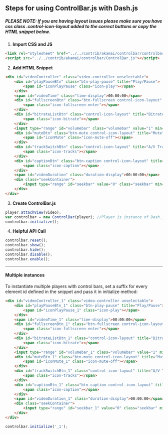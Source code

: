 ## Steps for using ControlBar.js with Dash.js
##### PLEASE NOTE: If you are having layout issues please make sure you have css class .control-icon-layout added to the correct buttons or copy the HTML snippet below.

1. **Import CSS and JS**
```html
<link rel="stylesheet" href="../../contrib/akamai/controlbar/controlbar.css">
<script src="../../contrib/akamai/controlbar/ControlBar.js"></script>
```

2. **Add HTML Snippet**
```html
<div id="videoController" class="video-controller unselectable">
    <div id="playPauseBtn" class="btn-play-pause" title="Play/Pause">
        <span id="iconPlayPause" class="icon-play"></span>
    </div>
    <span id="videoTime" class="time-display">00:00:00</span>
    <div id="fullscreenBtn" class="btn-fullscreen control-icon-layout" title="Fullscreen">
        <span class="icon-fullscreen-enter"></span>
    </div>
    <div id="bitrateListBtn" class="control-icon-layout" title="Bitrate List">
        <span class="icon-bitrate"></span>
    </div>
    <input type="range" id="volumebar" class="volumebar" value="1" min="0" max="1" step=".01"/>
    <div id="muteBtn" class="btn-mute control-icon-layout" title="Mute">
        <span id="iconMute" class="icon-mute-off"></span>
    </div>
    <div id="trackSwitchBtn" class="control-icon-layout" title="A/V Tracks">
        <span class="icon-tracks"></span>
    </div>
    <div id="captionBtn" class="btn-caption control-icon-layout" title="Closed Caption">
        <span class="icon-caption"></span>
    </div>
    <span id="videoDuration" class="duration-display">00:00:00</span>
    <div class="seekContainer">
        <input type="range" id="seekbar" value="0" class="seekbar" min="0" step="0.01"/>
    </div>
</div>
```
3. **Create ControlBar.js** 

```js
player.attachView(video);
var controlbar = new ControlBar(player); //Player is instance of Dash.js MediaPlayer;
controlbar.initialize();
```
4. **Helpful API Call**
```js
controlbar.reset();
controlbar.show();
controlbar.hide();
controlbar.disable();
controlbar.enable();
```
  
  
---
#### Multiple instances
To instantiate multiple players with control bars, set a suffix for every element id defined in the snippet and pass it in initialize method:

```html
<div id="videoController_1" class="video-controller unselectable">
    <div id="playPauseBtn_1" class="btn-play-pause" title="Play/Pause">
        <span id="iconPlayPause_1" class="icon-play"></span>
    </div>
    <span id="videoTime_1" class="time-display">00:00:00</span>
    <div id="fullscreenBtn_1" class="btn-fullscreen control-icon-layout" title="Fullscreen">
        <span class="icon-fullscreen-enter"></span>
    </div>
    <div id="bitrateListBtn_1" class="control-icon-layout" title="Bitrate List">
        <span class="icon-bitrate"></span>
    </div>
    <input type="range" id="volumebar_1" class="volumebar" value="1" min="0" max="1" step=".01"/>
    <div id="muteBtn_1" class="btn-mute control-icon-layout" title="Mute">
        <span id="iconMute_1" class="icon-mute-off"></span>
    </div>
    <div id="trackSwitchBtn_1" class="control-icon-layout" title="A/V Tracks">
        <span class="icon-tracks"></span>
    </div>
    <div id="captionBtn_1" class="btn-caption control-icon-layout" title="Closed Caption">
        <span class="icon-caption"></span>
    </div>
    <span id="videoDuration_1" class="duration-display">00:00:00</span>
    <div class="seekContainer">
        <input type="range" id="seekbar_1" value="0" class="seekbar" min="0" step="0.01"/>
    </div>
</div>
```

```js
controlbar.initialize('_1');
```
